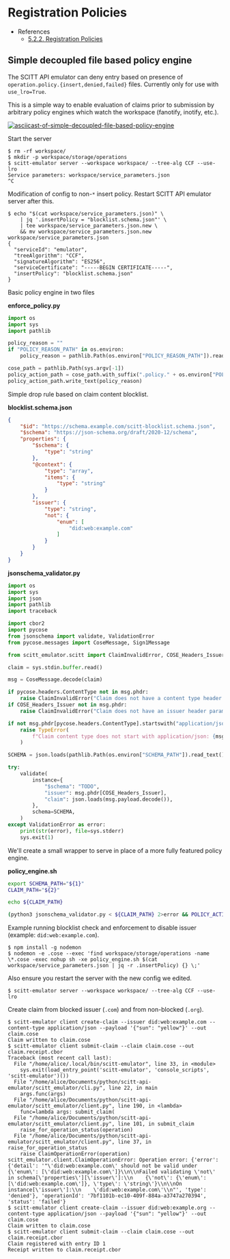 # Registration Policies

- References
  - [5.2.2. Registration Policies](https://www.ietf.org/archive/id/draft-birkholz-scitt-architecture-02.html#name-registration-policies)

## Simple decoupled file based policy engine

The SCITT API emulator can deny entry based on presence of
`operation.policy.{insert,denied,failed}` files. Currently only for use with
`use_lro=True`.

This is a simple way to enable evaluation of claims prior to submission by
arbitrary policy engines which watch the workspace (fanotify, inotify, etc.).

[![asciicast-of-simple-decoupled-file-based-policy-engine](https://asciinema.org/a/572766.svg)](https://asciinema.org/a/572766)

Start the server

```console
$ rm -rf workspace/
$ mkdir -p workspace/storage/operations
$ scitt-emulator server --workspace workspace/ --tree-alg CCF --use-lro
Service parameters: workspace/service_parameters.json
^C
```

Modification of config to non-`*` insert policy. Restart SCITT API emulator server after this.

```console
$ echo "$(cat workspace/service_parameters.json)" \
    | jq '.insertPolicy = "blocklist.schema.json"' \
    | tee workspace/service_parameters.json.new \
    && mv workspace/service_parameters.json.new workspace/service_parameters.json
{
  "serviceId": "emulator",
  "treeAlgorithm": "CCF",
  "signatureAlgorithm": "ES256",
  "serviceCertificate": "-----BEGIN CERTIFICATE-----",
  "insertPolicy": "blocklist.schema.json"
}
```

Basic policy engine in two files

**enforce_policy.py**

```python
import os
import sys
import pathlib

policy_reason = ""
if "POLICY_REASON_PATH" in os.environ:
    policy_reason = pathlib.Path(os.environ["POLICY_REASON_PATH"]).read_text()

cose_path = pathlib.Path(sys.argv[-1])
policy_action_path = cose_path.with_suffix(".policy." + os.environ["POLICY_ACTION"].lower())
policy_action_path.write_text(policy_reason)
```

Simple drop rule based on claim content blocklist.

**blocklist.schema.json**

```json
{
    "$id": "https://schema.example.com/scitt-blocklist.schema.json",
    "$schema": "https://json-schema.org/draft/2020-12/schema",
    "properties": {
        "$schema": {
            "type": "string"
        },
        "@context": {
            "type": "array",
            "items": {
                "type": "string"
            }
        },
        "issuer": {
            "type": "string",
            "not": {
                "enum": [
                    "did:web:example.com"
                ]
            }
        }
    }
}
```

**jsonschema_validator.py**

```python
import os
import sys
import json
import pathlib
import traceback

import cbor2
import pycose
from jsonschema import validate, ValidationError
from pycose.messages import CoseMessage, Sign1Message

from scitt_emulator.scitt import ClaimInvalidError, COSE_Headers_Issuer

claim = sys.stdin.buffer.read()

msg = CoseMessage.decode(claim)

if pycose.headers.ContentType not in msg.phdr:
    raise ClaimInvalidError("Claim does not have a content type header parameter")
if COSE_Headers_Issuer not in msg.phdr:
    raise ClaimInvalidError("Claim does not have an issuer header parameter")

if not msg.phdr[pycose.headers.ContentType].startswith("application/json"):
    raise TypeError(
        f"Claim content type does not start with application/json: {msg.phdr[pycose.headers.ContentType]!r}"
    )

SCHEMA = json.loads(pathlib.Path(os.environ["SCHEMA_PATH"]).read_text())

try:
    validate(
        instance={
            "$schema": "TODO",
            "issuer": msg.phdr[COSE_Headers_Issuer],
            "claim": json.loads(msg.payload.decode()),
        },
        schema=SCHEMA,
    )
except ValidationError as error:
    print(str(error), file=sys.stderr)
    sys.exit(1)
```

We'll create a small wrapper to serve in place of a more fully featured policy
engine.

**policy_engine.sh**

```bash
export SCHEMA_PATH="${1}"
CLAIM_PATH="${2}"

echo ${CLAIM_PATH}

(python3 jsonschema_validator.py < ${CLAIM_PATH} 2>error && POLICY_ACTION=insert python3 enforce_policy.py ${CLAIM_PATH}) || (python3 -c 'import sys, json; print(json.dumps({"type": "denied", "detail": json.dumps(sys.stdin.read())}))' < error > reason.json; POLICY_ACTION=denied POLICY_REASON_PATH=reason.json python3 enforce_policy.py ${CLAIM_PATH})
```

Example running blocklist check and enforcement to disable issuer (example:
`did:web:example.com`).

```console
$ npm install -g nodemon
$ nodemon -e .cose --exec 'find workspace/storage/operations -name \*.cose -exec nohup sh -xe policy_engine.sh $(cat workspace/service_parameters.json | jq -r .insertPolicy) {} \;'
```

Also ensure you restart the server with the new config we edited.

```console
$ scitt-emulator server --workspace workspace/ --tree-alg CCF --use-lro
```

Create claim from blocked issuer (`.com`) and from non-blocked (`.org`).

```console
$ scitt-emulator client create-claim --issuer did:web:example.com --content-type application/json --payload '{"sun": "yellow"}' --out claim.cose
Claim written to claim.cose
$ scitt-emulator client submit-claim --claim claim.cose --out claim.receipt.cbor
Traceback (most recent call last):
  File "/home/alice/.local/bin/scitt-emulator", line 33, in <module>
    sys.exit(load_entry_point('scitt-emulator', 'console_scripts', 'scitt-emulator')())
  File "/home/alice/Documents/python/scitt-api-emulator/scitt_emulator/cli.py", line 22, in main
    args.func(args)
  File "/home/alice/Documents/python/scitt-api-emulator/scitt_emulator/client.py", line 190, in <lambda>
    func=lambda args: submit_claim(
  File "/home/alice/Documents/python/scitt-api-emulator/scitt_emulator/client.py", line 101, in submit_claim
    raise_for_operation_status(operation)
  File "/home/alice/Documents/python/scitt-api-emulator/scitt_emulator/client.py", line 37, in raise_for_operation_status
    raise ClaimOperationError(operation)
scitt_emulator.client.ClaimOperationError: Operation error: {'error': {'detail': '"\'did:web:example.com\' should not be valid under {\'enum\': [\'did:web:example.com\']}\\n\\nFailed validating \'not\' in schema[\'properties\'][\'issuer\']:\\n    {\'not\': {\'enum\': [\'did:web:example.com\']}, \'type\': \'string\'}\\n\\nOn instance[\'issuer\']:\\n    \'did:web:example.com\'\\n"', 'type': 'denied'}, 'operationId': '7bf1101b-ec10-409f-884a-a3747a270394', 'status': 'failed'}
$ scitt-emulator client create-claim --issuer did:web:example.org --content-type application/json --payload '{"sun": "yellow"}' --out claim.cose
Claim written to claim.cose
$ scitt-emulator client submit-claim --claim claim.cose --out claim.receipt.cbor
Claim registered with entry ID 1
Receipt written to claim.receipt.cbor
```

